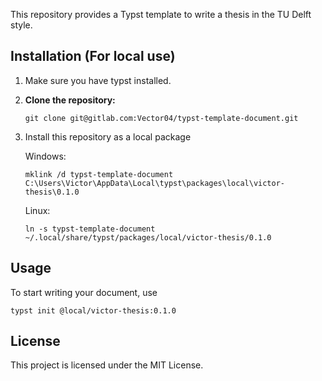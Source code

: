 

This repository provides a Typst template to write a thesis in the TU Delft style. 

## Installation (For local use)
1. Make sure you have typst installed.

2. **Clone the repository:**
    ```
    git clone git@gitlab.com:Vector04/typst-template-document.git
    ```

3. Install this repository as a local package

    Windows: 
    ```
    mklink /d typst-template-document C:\Users\Victor\AppData\Local\typst\packages\local\victor-thesis\0.1.0
    ```
    Linux:
    ```
    ln -s typst-template-document ~/.local/share/typst/packages/local/victor-thesis/0.1.0
    ```

## Usage
To start writing your document, use 
```
typst init @local/victor-thesis:0.1.0
```


## License

This project is licensed under the MIT License.